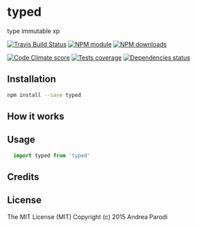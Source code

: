 # typed

type immutable xp

[![Travis Build Status](https://img.shields.io/travis/andrea@parro.it/typed.svg)](http://travis-ci.org/parro-it/typed)
[![NPM module](https://img.shields.io/npm/v/typed.svg)](https://npmjs.org/package/typed)
[![NPM downloads](https://img.shields.io/npm/dt/typed.svg)](https://npmjs.org/package/rich-typed)

[![Code Climate score](https://img.shields.io/codeclimate/github/parro-it/typed.svg)](https://codeclimate.com/github/parro-it/typed)
[![Tests coverage](https://img.shields.io/codeclimate/coverage/github/parro-it/typed.svg)](https://codeclimate.com/github/parro-it/typed)
[![Dependencies status](https://img.shields.io/requires/github/parro-it/typed.svg)](https://requires.io/github/parro-it/typed/requirements/?branch=master)

## Installation

```bash
npm install --save typed
```

## How it works

## Usage

```javascript
  import typed from 'typed'
```

## Credits

## License
The MIT License (MIT)
Copyright (c) 2015 Andrea Parodi

